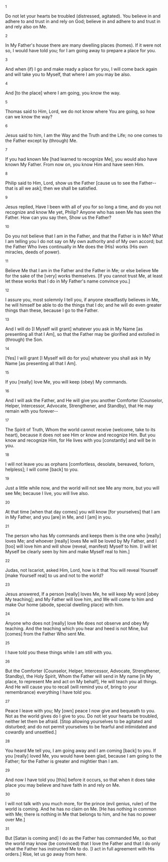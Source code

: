 <sup>1</sup> 

Do not let your hearts be troubled (distressed, agitated). You believe in and adhere to and trust in and rely on God; believe in and adhere to and trust in and rely also on Me. 

<sup>2</sup> 

In My Father's house there are many dwelling places (homes). If it were not so, I would have told you; for I am going away to prepare a place for you. 

<sup>3</sup> 

And when (if) I go and make ready a place for you, I will come back again and will take you to Myself, that where I am you may be also. 

<sup>4</sup> 

And [to the place] where I am going, you know the way. 

<sup>5</sup> 

Thomas said to Him, Lord, we do not know where You are going, so how can we know the way? 

<sup>6</sup> 

Jesus said to him, I am the Way and the Truth and the Life; no one comes to the Father except by (through) Me. 

<sup>7</sup> 

If you had known Me [had learned to recognize Me], you would also have known My Father. From now on, you know Him and have seen Him. 

<sup>8</sup> 

Philip said to Him, Lord, show us the Father [cause us to see the Father--that is all we ask]; then we shall be satisfied. 

<sup>9</sup> 

Jesus replied, Have I been with all of you for so long a time, and do you not recognize and know Me yet, Philip? Anyone who has seen Me has seen the Father. How can you say then, Show us the Father? 

<sup>10</sup> 

Do you not believe that I am in the Father, and that the Father is in Me? What I am telling you I do not say on My own authority and of My own accord; but the Father Who lives continually in Me does the (His) works (His own miracles, deeds of power). 

<sup>11</sup> 

Believe Me that I am in the Father and the Father in Me; or else believe Me for the sake of the [very] works themselves. [If you cannot trust Me, at least let these works that I do in My Father's name convince you.] 

<sup>12</sup> 

I assure you, most solemnly I tell you, if anyone steadfastly believes in Me, he will himself be able to do the things that I do; and he will do even greater things than these, because I go to the Father. 

<sup>13</sup> 

And I will do [I Myself will grant] whatever you ask in My Name [as presenting all that I Am], so that the Father may be glorified and extolled in (through) the Son. 

<sup>14</sup> 

[Yes] I will grant [I Myself will do for you] whatever you shall ask in My Name [as presenting all that I Am]. 

<sup>15</sup> 

If you [really] love Me, you will keep (obey) My commands. 

<sup>16</sup> 

And I will ask the Father, and He will give you another Comforter (Counselor, Helper, Intercessor, Advocate, Strengthener, and Standby), that He may remain with you forever-- 

<sup>17</sup> 

The Spirit of Truth, Whom the world cannot receive (welcome, take to its heart), because it does not see Him or know and recognize Him. But you know and recognize Him, for He lives with you [constantly] and will be in you. 

<sup>18</sup> 

I will not leave you as orphans [comfortless, desolate, bereaved, forlorn, helpless]; I will come [back] to you. 

<sup>19</sup> 

Just a little while now, and the world will not see Me any more, but you will see Me; because I live, you will live also. 

<sup>20</sup> 

At that time [when that day comes] you will know [for yourselves] that I am in My Father, and you [are] in Me, and I [am] in you. 

<sup>21</sup> 

The person who has My commands and keeps them is the one who [really] loves Me; and whoever [really] loves Me will be loved by My Father, and I [too] will love him and will show (reveal, manifest) Myself to him. [I will let Myself be clearly seen by him and make Myself real to him.] 

<sup>22</sup> 

Judas, not Iscariot, asked Him, Lord, how is it that You will reveal Yourself [make Yourself real] to us and not to the world? 

<sup>23</sup> 

Jesus answered, If a person [really] loves Me, he will keep My word [obey My teaching]; and My Father will love him, and We will come to him and make Our home (abode, special dwelling place) with him. 

<sup>24</sup> 

Anyone who does not [really] love Me does not observe and obey My teaching. And the teaching which you hear and heed is not Mine, but [comes] from the Father Who sent Me. 

<sup>25</sup> 

I have told you these things while I am still with you. 

<sup>26</sup> 

But the Comforter (Counselor, Helper, Intercessor, Advocate, Strengthener, Standby), the Holy Spirit, Whom the Father will send in My name [in My place, to represent Me and act on My behalf], He will teach you all things. And He will cause you to recall (will remind you of, bring to your remembrance) everything I have told you. 

<sup>27</sup> 

Peace I leave with you; My [own] peace I now give and bequeath to you. Not as the world gives do I give to you. Do not let your hearts be troubled, neither let them be afraid. [Stop allowing yourselves to be agitated and disturbed; and do not permit yourselves to be fearful and intimidated and cowardly and unsettled.] 

<sup>28</sup> 

You heard Me tell you, I am going away and I am coming [back] to you. If you [really] loved Me, you would have been glad, because I am going to the Father; for the Father is greater and mightier than I am. 

<sup>29</sup> 

And now I have told you [this] before it occurs, so that when it does take place you may believe and have faith in and rely on Me. 

<sup>30</sup> 

I will not talk with you much more, for the prince (evil genius, ruler) of the world is coming. And he has no claim on Me. [He has nothing in common with Me; there is nothing in Me that belongs to him, and he has no power over Me.] 

<sup>31</sup> 

But [Satan is coming and] I do as the Father has commanded Me, so that the world may know (be convinced) that I love the Father and that I do only what the Father has instructed Me to do. [I act in full agreement with His orders.] Rise, let us go away from here.